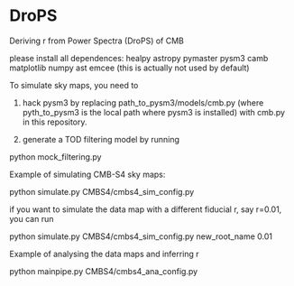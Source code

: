 # DroPS
Deriving r from Power Spectra (DroPS) of CMB

please install all dependences:
healpy
astropy
pymaster
pysm3
camb
matplotlib
numpy
ast
emcee (this is actually not used by default)

To simulate sky maps, you need to

1. hack pysm3 by replacing path_to_pysm3/models/cmb.py (where pyth_to_pysm3 is the local path where pysm3 is installed) with cmb.py in this repository.

2. generate a TOD filtering model by running

python mock_filtering.py



Example of simulating CMB-S4 sky maps:

python simulate.py CMBS4/cmbs4_sim_config.py

if you want to simulate the data map with a different fiducial r, say r=0.01, you can run

python simulate.py CMBS4/cmbs4_sim_config.py  new_root_name  0.01


Example of analysing the data maps and inferring r

python mainpipe.py CMBS4/cmbs4_ana_config.py 
